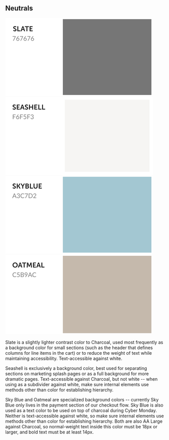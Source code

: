 ## Neutrals

![Slate](slate.svg) ![Seashell](seashell.svg) ![Sky Blue](skyblue.svg) ![Oatmeal](oatmeal.svg)

Slate is a slightly lighter contrast color to Charcoal, used most frequently as a background color for small sections (such as the header that defines columns for line items in the cart) or to reduce the weight of text while maintaining accessibility. Text-accessible against white.

Seashell is exclusively a background color, best used for separating sections on marketing splash pages or as a full background for more dramatic pages. Text-accessible against Charcoal, but not white -- when using as a subdivider against white, make sure internal elements use methods other than color for establishing hierarchy.

Sky Blue and Oatmeal are specialized background colors -- currently Sky Blue only lives in the payment section of our checkout flow. Sky Blue is also used as a text color to be used on top of charcoal during Cyber Monday. Neither is text-accessible against white, so make sure internal elements use methods other than color for establishing hierarchy. Both are also AA Large against Charcoal, so normal-weight text inside this color must be 18px or larger, and bold text must be at least 14px.
